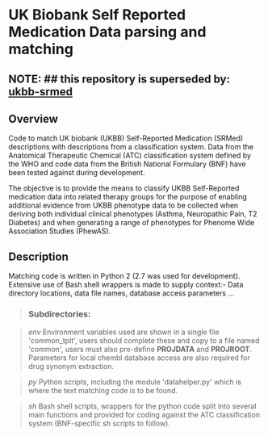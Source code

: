 # UK Biobank Self Reported Medication Data parsing and matching

## NOTE: ## this repository is superseded by: [ukbb-srmed](https://github.com/PhilAppleby/ukbb-srmed)

## Overview
Code to match UK biobank (UKBB) Self-Reported Medication (SRMed) descriptions with descriptions from a classification system. Data from the Anatomical Therapeutic Chemical (ATC) classification system defined by the WHO and code data from the British National Formulary (BNF) have been tested against during development.

The objective is to provide the means to classify UKBB Self-Reported medication data into related therapy groups for the purpose of enabling additional evidence from UKBB phenotype data to be collected when deriving both individual clinical phenotypes (Asthma, Neuropathic Pain, T2 Diabetes) and when generating a range of phenotypes for Phenome Wide Association Studies (PhewAS). 

## Description
Matching code is written in Python 2 (2.7 was used for development). Extensive use of Bash shell wrappers is made to supply context:- Data directory locations, data file names, database access parameters ...

> ### Subdirectories:

> *env* Environment variables used are shown in a single file 'common_tplt', users should complete these and copy to a file named 'common', users must also pre-define **PROJDATA** and **PROJROOT**. Parameters for local chembl database access are also required for drug synonym extraction.

> *py* Python scripts, including the module 'datahelper.py' which is where the text matching code is to be found.

> *sh* Bash shell scripts, wrappers for the python code split into several main functions and provided for coding against the ATC classification system (BNF-specific sh scripts to follow).

